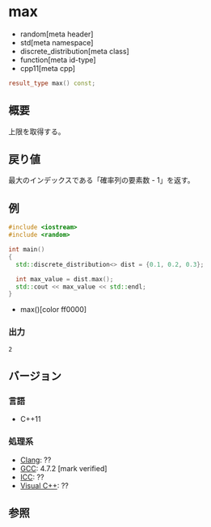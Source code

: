 # max
* random[meta header]
* std[meta namespace]
* discrete_distribution[meta class]
* function[meta id-type]
* cpp11[meta cpp]

```cpp
result_type max() const;
```

## 概要
上限を取得する。


## 戻り値
最大のインデックスである「確率列の要素数 - 1」を返す。


## 例
```cpp example
#include <iostream>
#include <random>

int main()
{
  std::discrete_distribution<> dist = {0.1, 0.2, 0.3};

  int max_value = dist.max();
  std::cout << max_value << std::endl;
}
```
* max()[color ff0000]

### 出力
```
2
```

## バージョン
### 言語
- C++11

### 処理系
- [Clang](/implementation.md#clang): ??
- [GCC](/implementation.md#gcc): 4.7.2 [mark verified]
- [ICC](/implementation.md#icc): ??
- [Visual C++](/implementation.md#visual_cpp): ??


## 参照


